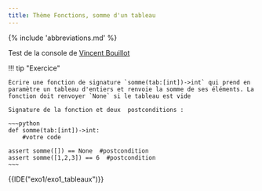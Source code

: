 ```yaml
---
title: Thème Fonctions, somme d'un tableau
---
```


{% include 'abbreviations.md' %}

Test de la console de [Vincent Bouillot](https://bouillotvincent.gitlab.io/pyodide-mkdocs/)

!!! tip "Exercice"

    Écrire une fonction de signature `somme(tab:[int])->int` qui prend en paramètre un tableau d'entiers et renvoie la somme de ses éléments. La fonction doit renvoyer `None` si le tableau est vide

    Signature de la fonction et deux  postconditions :

    ~~~python
    def somme(tab:[int])->int:
        #votre code
        
    assert somme([]) == None  #postcondition
    assert somme([1,2,3]) == 6  #postcondition
    ~~~


{{IDE("exo1/exo1_tableaux")}} 
